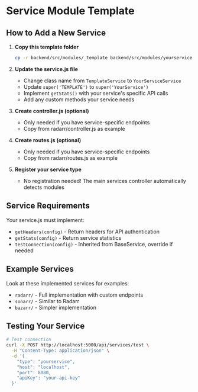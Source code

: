 # Service Module Template

## How to Add a New Service

1. **Copy this template folder**
   ```bash
   cp -r backend/src/modules/_template backend/src/modules/yourservice
   ```

2. **Update the service.js file**
   - Change class name from `TemplateService` to `YourServiceService`
   - Update `super('TEMPLATE')` to `super('YourService')`
   - Implement `getStats()` with your service's specific API calls
   - Add any custom methods your service needs

3. **Create controller.js (optional)**
   - Only needed if you have service-specific endpoints
   - Copy from radarr/controller.js as example

4. **Create routes.js (optional)**
   - Only needed if you have service-specific endpoints
   - Copy from radarr/routes.js as example

5. **Register your service type**
   - No registration needed! The main services controller automatically detects modules

## Service Requirements

Your service.js must implement:
- `getHeaders(config)` - Return headers for API authentication
- `getStats(config)` - Return service statistics
- `testConnection(config)` - Inherited from BaseService, override if needed

## Example Services

Look at these implemented services for examples:
- `radarr/` - Full implementation with custom endpoints
- `sonarr/` - Similar to Radarr
- `bazarr/` - Simpler implementation

## Testing Your Service

```bash
# Test connection
curl -X POST http://localhost:5000/api/services/test \
  -H "Content-Type: application/json" \
  -d '{
    "type": "yourservice",
    "host": "localhost",
    "port": 8080,
    "apiKey": "your-api-key"
  }'
```
